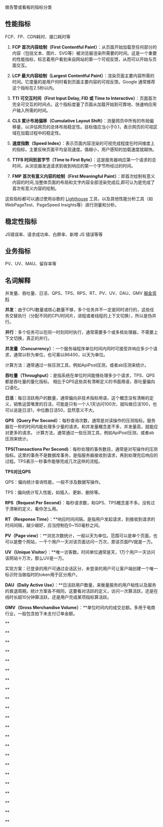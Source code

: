 做告警或看板的指标分类

性能指标
---
FCP、FP、CDN耗时、接口耗时等

1. **FCP 首次内容绘制（First Contentful Paint）**：从页面开始加载至任何部分的内容（包括文本、图片、SVG等）被浏览器渲染所需要的时间。这是一个重要的性能指标，标志着用户看到来自网站的第一个可视反馈，从而可以开始与页面交互。

2. **LCP 最大内容绘制（Largest Contentful Paint）**：渲染页面主要内容所需的时间。它度量的是用户何时看到页面主要内容的可视反馈。Google 通常推荐这个指标在2.5秒以内。

3. **TTI 可交互时间（First Input Delay, FID 或 Time to Interactive）**：页面首次完全可交互的时间点。这个指标度量了页面从加载开始到可靠地、快速响应用户输入所需的时间。

4. **CLS 累计布局偏移（Cumulative Layout Shift）**：测量网页中所有的布局偏移量，以评估网页的总体布局稳定性。目标值应当小于0.1，表示网页的可视区域在加载过程中的稳定性。

5. **速度指数（Speed Index）**：表示页面内容渲染的可视完成程度在时间维度上的指标，主要反映页面平均呈现速度。值越小，用户感知的加载速度就越快。

6. **TTFB 时间到首字节（Time to First Byte）**：这是服务器响应第一个请求的总时间，从浏览器发送请求到收到响应的第一个字节所经过的时间。

7. **FMP 首次有意义内容的绘制（First Meaningful Paint）**：即首次绘制有意义内容的时间,当整体页面的布局和文字内容全部渲染完成后,即可认为是完成了首次有意义内容的绘制。

这些指标都可以通过使用谷歌的 [Lighthouse](https://developers.google.com/web/tools/lighthouse) 工具，以及其他性能分析工具（如WebPageTest、PageSpeed Insights等）进行测量和分析。

稳定性指标
---
JS错误率、请求成功率、白屏率、新增 JS 错误等等

业务指标
---
PV、UV、MAU、留存率等

名词解释
---
并发量、吞吐量、日活、QPS、TPS、RPS、RT、PV、UV、DAU、GMV
[掘金资料](https://juejin.cn/post/7400281441803403275?searchId=20241031164158A4EA3311B82FCA928656)

**并发**：由于CPU数量或核心数量不够，多个任务并不一定是同时进行的，这些任务交替执行（分配不同的CPU时间片，进程或者线程的上下文切换），所以是伪并行。

**并行**：多个任务可以在同一时刻同时执行，通常需要多个或多核处理器，不需要上下文切换，真正的并行。

**并发量（Concurrency）**：一个服务端程序单位时间内同时可接受并响应多少个请求，通常以秒为单位，也可乘以86400，以天为单位。

计算方法：通常通过一些压测工具，例如ApiPost压测，或者ab压测来统计。

**吞吐量（Throughput）**：是指系统在单位时间能够处理多少个请求，TPS、QPS都是吞吐量的量化指标。 相比于QPS这些具有清晰定义的书面用语，吞吐量偏向口语化。

**日活**：每日活跃用户的数量，通常偏向非技术指标用语，这个概念没有清晰的定义，销售运营嘴里的日活，可能是只有一个人1天访问100次，就叫做日活100，也可以说是日活1，中位数日活50，显然意义不大。

**QPS（Query Per Second）**：每秒查询次数，通常是对读操作的压测指标。服务器在一秒的时间内能处理多少量的请求。和并发量概念差不多，并发量高，就能应对更多的请求。
计算方法，通常通过一些压测工具，例如ApiPost压测，或者ab压测来统计。

**TPS(Transactions Per Second)**：每秒处理的事务数目，通常是对写操作的压测指标。这里的事务不是数据库事务，是指服务器接收到请求，再到处理完后响应的过程。TPS表示一秒事件能够完成几次这样的流程。

**TPS对比QPS**

QPS：偏向统计查询性能，一般不涉及数据写操作。

TPS：偏向统计写入性能，如插入、更新、删除等。

**RPS（Request Per Second）**：每秒请求数，和QPS、TPS概念差不多。没有过于清晰的定义，看你怎么用。

**RT（Response Time）**：**响应时间间隔，是指用户发起请求，到接收到请求的时间间隔，越少越好，应当控制在0~150毫秒之间。

**PV（Page view）**：**浏览次数统计，一般以天为单位。范围可以是单个页面，也可以是整个网站，一千个用户一天对该页面访问一万次，那该页面PV就是一万。

**UV（Unique Visitor）**：**唯一访客数。时间单位通常是天，1万个用户一天访问该网站十万次，那么UV是一万。

实现方案：已登录的用户可通过会话区分，未登录的用户可让客户端创建一个唯一标识符当做临时的token用于区分用户。

**DAU（Daily Active Use）**：**日活跃用户数量，来衡量服务的用户粘性以及服务的衰退周期。统计方案各不相同，这要看对活跃的定义，访问一次算活跃，还是在线时长超10分钟算活跃，还是用户完成某项指标算活跃。

**GMV（Gross Merchandise Volume）**：**单位时间内的成交总额。多用于电商行业，一般包含拍下未支付订单金额。

**

**

**

**

**

**

**

**

**

**

**

**

**

**

**

**

**

**

**

**

**

**